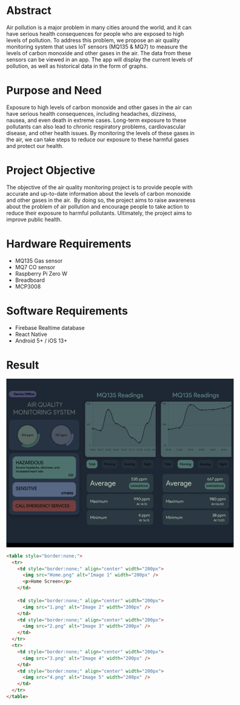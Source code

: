 # Abstract

Air pollution is a major problem in many cities around the world, and it can have serious health consequences for people who are exposed to high levels of pollution. To address this problem, we propose an air quality monitoring system that uses IoT sensors (MQ135 & MQ7) to measure the levels of carbon monoxide and other gases in the air. The data from these sensors can be viewed in an app. The app will display the current levels of pollution, as well as historical data in the form of graphs.

# Purpose and Need

Exposure to high levels of carbon monoxide and other gases in the air can have serious health consequences, including headaches, dizziness, nausea, and even death in extreme cases. Long-term exposure to these pollutants can also lead to chronic respiratory problems, cardiovascular disease, and other health issues. By monitoring the levels of these gases in the air, we can take steps to reduce our exposure to these harmful gases and protect our health.

# Project Objective

The objective of the air quality monitoring project is to provide people with accurate and up-to-date information about the levels of carbon monoxide and other gases in the air.  By doing so, the project aims to raise awareness about the problem of air pollution and encourage people to take action to reduce their exposure to harmful pollutants. Ultimately, the project aims to improve public health.

# Hardware Requirements

- MQ135 Gas sensor
- MQ7 CO sensor
- Raspberry Pi Zero W
- Breadboard
- MCP3008

# Software Requirements

- Firebase Realtime database
- React Native
- Android 5+ / iOS 13+

# Result

<div style="display: flex; justify-content : space-between;">
  <img src="Home.png" alt="Image 1" width="200px" />
  <img src="1.png" alt="Image 1" width="200px" />
  <img src="2.png" alt="Image 1" width="200px" />
</div>

```html
<table style="border:none;">
  <tr>
    <td style="border:none;" align="center" width="200px">
      <img src="Home.png" alt="Image 1" width="200px" />
      <p>Home Screen</p>
    </td>

    <td style="border:none;" align="center" width="200px">
      <img src="1.png" alt="Image 2" width="200px" />
    </td>
    <td style="border:none;" align="center" width="200px">
      <img src="2.png" alt="Image 3" width="200px" />
    </td>
  </tr>
  <tr>
    <td style="border:none;" align="center" width="200px">
      <img src="3.png" alt="Image 4" width="200px" />
    </td>
    <td style="border:none;" align="center" width="200px">
      <img src="4.png" alt="Image 5" width="200px" />
    </td>
  </tr>
</table>
```
